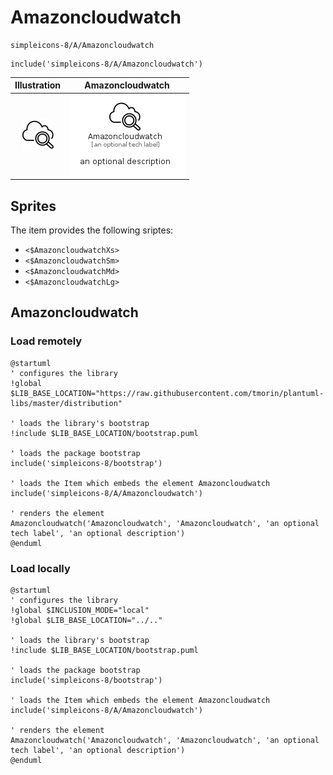 # Amazoncloudwatch


```text
simpleicons-8/A/Amazoncloudwatch
```

```text
include('simpleicons-8/A/Amazoncloudwatch')
```



| Illustration | Amazoncloudwatch |
| :---: | :---: |
| ![illustration for Illustration](../../simpleicons-8/A/Amazoncloudwatch.png) | ![illustration for Amazoncloudwatch](../../simpleicons-8/A/Amazoncloudwatch.Local.png) |



## Sprites
The item provides the following sriptes:

- `<$AmazoncloudwatchXs>`
- `<$AmazoncloudwatchSm>`
- `<$AmazoncloudwatchMd>`
- `<$AmazoncloudwatchLg>`





## Amazoncloudwatch

### Load remotely
```plantuml
@startuml
' configures the library
!global $LIB_BASE_LOCATION="https://raw.githubusercontent.com/tmorin/plantuml-libs/master/distribution"

' loads the library's bootstrap
!include $LIB_BASE_LOCATION/bootstrap.puml

' loads the package bootstrap
include('simpleicons-8/bootstrap')

' loads the Item which embeds the element Amazoncloudwatch
include('simpleicons-8/A/Amazoncloudwatch')

' renders the element
Amazoncloudwatch('Amazoncloudwatch', 'Amazoncloudwatch', 'an optional tech label', 'an optional description')
@enduml
```

### Load locally
```plantuml
@startuml
' configures the library
!global $INCLUSION_MODE="local"
!global $LIB_BASE_LOCATION="../.."

' loads the library's bootstrap
!include $LIB_BASE_LOCATION/bootstrap.puml

' loads the package bootstrap
include('simpleicons-8/bootstrap')

' loads the Item which embeds the element Amazoncloudwatch
include('simpleicons-8/A/Amazoncloudwatch')

' renders the element
Amazoncloudwatch('Amazoncloudwatch', 'Amazoncloudwatch', 'an optional tech label', 'an optional description')
@enduml
```


